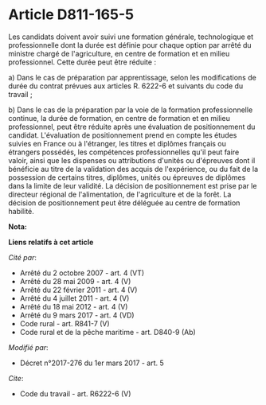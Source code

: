# Article D811-165-5

Les candidats doivent avoir suivi une formation générale, technologique et professionnelle dont la durée est définie pour
chaque option par arrêté du ministre chargé de l'agriculture, en centre de formation et en milieu professionnel. Cette durée
peut être réduite : 

a) Dans le cas de préparation par apprentissage, selon les modifications de durée du contrat prévues aux articles R. 6222-6
et suivants du code du travail ; 

b) Dans le cas de la préparation par la voie de la formation professionnelle continue, la durée de formation, en centre de
formation et en milieu professionnel, peut être réduite après une évaluation de positionnement du candidat. L'évaluation de
positionnement prend en compte les études suivies en France ou à l'étranger, les titres et diplômes français ou étrangers
possédés, les compétences professionnelles qu'il peut faire valoir, ainsi que les dispenses ou attributions d'unités ou
d'épreuves dont il bénéficie au titre de la validation des acquis de l'expérience, ou du fait de la possession de certains
titres, diplômes, unités ou épreuves de diplômes dans la limite de leur validité. La décision de positionnement est prise par
le directeur régional de l'alimentation, de l'agriculture et de la forêt. La décision de positionnement peut être déléguée au
centre de formation habilité.

**Nota:**



**Liens relatifs à cet article**

_Cité par_:

  - Arrêté du 2 octobre 2007 - art. 4 (VT)
  - Arrêté du 28 mai 2009 - art. 4 (V)
  - Arrêté du 22 février 2011 - art. 4 (V)
  - Arrêté du 4 juillet 2011 - art. 4 (V)
  - Arrêté du 18 mai 2012 - art. 4 (V)
  - Arrêté du 9 mars 2017 - art. 4 (VD)
  - Code rural - art. R841-7 (V)
  - Code rural et de la pêche maritime - art. D840-9 (Ab)

_Modifié par_:

  - Décret n°2017-276 du 1er mars 2017 - art. 5

_Cite_:

  - Code du travail - art. R6222-6 (V)
